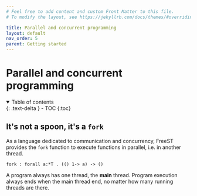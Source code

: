 ```yaml
---
# Feel free to add content and custom Front Matter to this file.
# To modify the layout, see https://jekyllrb.com/docs/themes/#overriding-theme-defaults

title: Parallel and concurrent programming
layout: default
nav_order: 5
parent: Getting started
---
```


# Parallel and concurrent programming

<!-- collapsible TOC (check https://just-the-docs.github.io/just-the-docs/docs/navigation-structure/#top) -->
<details open markdown="block">
  <summary>
    Table of contents
  </summary>
  {: .text-delta }
- TOC
{:toc}
</details>

<!-- TODO -->
<!-- intro to parallel programming in FreeST -->
<!-- parallel programming is an important subject in FreeST -->

## It's not a spoon, it's a `fork`
As a language dedicated to communication and concurrency, FreeST provides the `fork` function to 
    execute functions in parallel, i.e. in another thread.
```freest
fork : forall a:*T . (() 1-> a) -> ()
```

A program always has one thread, the **main** thread. Program execution always ends when the main 
    thread end, no matter how many running threads are there.